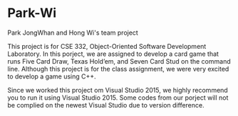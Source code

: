 # Park-Wi
Park JongWhan and Hong Wi's team project 

This project is for CSE 332, Object-Oriented Software Development Laboratory. 
In this porject, we are assigned to develop a card game that runs Five Card Draw, Texas Hold’em, and Seven Card Stud on the command line. Although this project is for the class assignment, we were very excited to develop a game using C++. 

Since we worked this project om Visual Studio 2015, we highly recommend you to run it using Visual Studio 2015. Some codes from our porject will not be complied on the newest Visual Studio due to version difference. 
